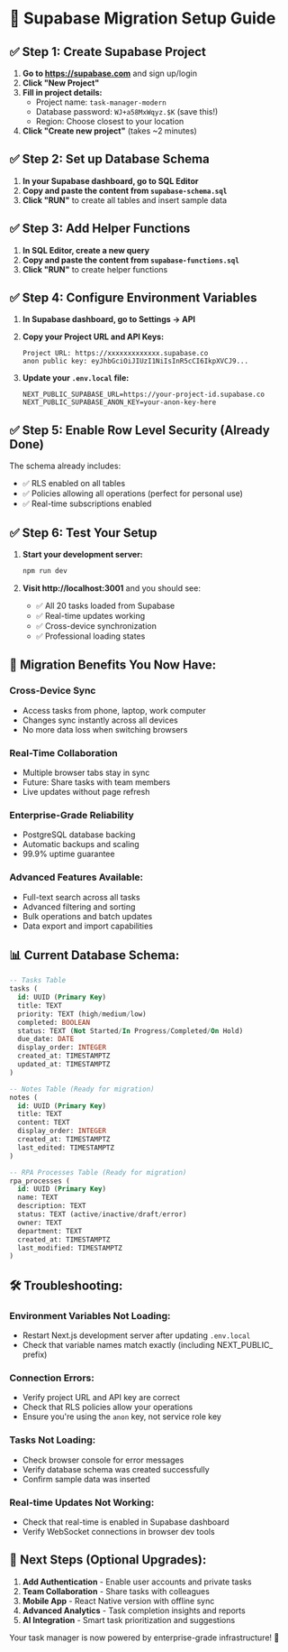 # 🚀 Supabase Migration Setup Guide

## ✅ Step 1: Create Supabase Project

1. **Go to https://supabase.com** and sign up/login
2. **Click "New Project"**
3. **Fill in project details:**
   - Project name: `task-manager-modern`
   - Database password: `WJ+a58MxWqyz.$K` (save this!)
   - Region: Choose closest to your location
4. **Click "Create new project"** (takes ~2 minutes)

## ✅ Step 2: Set up Database Schema

1. **In your Supabase dashboard, go to SQL Editor**
2. **Copy and paste the content from `supabase-schema.sql`** 
3. **Click "RUN"** to create all tables and insert sample data

## ✅ Step 3: Add Helper Functions  

1. **In SQL Editor, create a new query**
2. **Copy and paste the content from `supabase-functions.sql`**
3. **Click "RUN"** to create helper functions

## ✅ Step 4: Configure Environment Variables

1. **In Supabase dashboard, go to Settings → API**
2. **Copy your Project URL and API Keys:**
   ```
   Project URL: https://xxxxxxxxxxxxx.supabase.co
   anon public key: eyJhbGciOiJIUzI1NiIsInR5cCI6IkpXVCJ9...
   ```

3. **Update your `.env.local` file:**
   ```env
   NEXT_PUBLIC_SUPABASE_URL=https://your-project-id.supabase.co
   NEXT_PUBLIC_SUPABASE_ANON_KEY=your-anon-key-here
   ```

## ✅ Step 5: Enable Row Level Security (Already Done)

The schema already includes:
- ✅ RLS enabled on all tables
- ✅ Policies allowing all operations (perfect for personal use)
- ✅ Real-time subscriptions enabled

## ✅ Step 6: Test Your Setup

1. **Start your development server:**
   ```bash
   npm run dev
   ```

2. **Visit http://localhost:3001** and you should see:
   - ✅ All 20 tasks loaded from Supabase
   - ✅ Real-time updates working
   - ✅ Cross-device synchronization
   - ✅ Professional loading states

## 🔄 Migration Benefits You Now Have:

### **Cross-Device Sync**
- Access tasks from phone, laptop, work computer
- Changes sync instantly across all devices
- No more data loss when switching browsers

### **Real-Time Collaboration**
- Multiple browser tabs stay in sync
- Future: Share tasks with team members
- Live updates without page refresh

### **Enterprise-Grade Reliability**
- PostgreSQL database backing
- Automatic backups and scaling
- 99.9% uptime guarantee

### **Advanced Features Available:**
- Full-text search across all tasks
- Advanced filtering and sorting
- Bulk operations and batch updates
- Data export and import capabilities

## 📊 Current Database Schema:

```sql
-- Tasks Table
tasks (
  id: UUID (Primary Key)
  title: TEXT
  priority: TEXT (high/medium/low)
  completed: BOOLEAN
  status: TEXT (Not Started/In Progress/Completed/On Hold)
  due_date: DATE
  display_order: INTEGER
  created_at: TIMESTAMPTZ
  updated_at: TIMESTAMPTZ
)

-- Notes Table (Ready for migration)
notes (
  id: UUID (Primary Key) 
  title: TEXT
  content: TEXT
  display_order: INTEGER
  created_at: TIMESTAMPTZ
  last_edited: TIMESTAMPTZ
)

-- RPA Processes Table (Ready for migration)
rpa_processes (
  id: UUID (Primary Key)
  name: TEXT
  description: TEXT  
  status: TEXT (active/inactive/draft/error)
  owner: TEXT
  department: TEXT
  created_at: TIMESTAMPTZ
  last_modified: TIMESTAMPTZ
)
```

## 🛠️ Troubleshooting:

### **Environment Variables Not Loading:**
- Restart Next.js development server after updating `.env.local`
- Check that variable names match exactly (including NEXT_PUBLIC_ prefix)

### **Connection Errors:**
- Verify project URL and API key are correct
- Check that RLS policies allow your operations
- Ensure you're using the `anon` key, not service role key

### **Tasks Not Loading:**
- Check browser console for error messages
- Verify database schema was created successfully
- Confirm sample data was inserted

### **Real-time Updates Not Working:**
- Check that real-time is enabled in Supabase dashboard
- Verify WebSocket connections in browser dev tools

## 🎯 Next Steps (Optional Upgrades):

1. **Add Authentication** - Enable user accounts and private tasks
2. **Team Collaboration** - Share tasks with colleagues  
3. **Mobile App** - React Native version with offline sync
4. **Advanced Analytics** - Task completion insights and reports
5. **AI Integration** - Smart task prioritization and suggestions

Your task manager is now powered by enterprise-grade infrastructure! 🚀